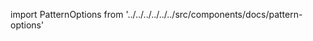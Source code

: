 
import PatternOptions from '../../../../../../src/components/docs/pattern-options'

<PatternOptions pattern='bent' />

